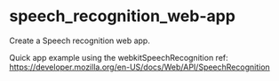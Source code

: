 # speech_recognition_web-app
Create a Speech recognition web app.


Quick app example using the webkitSpeechRecognition
ref: https://developer.mozilla.org/en-US/docs/Web/API/SpeechRecognition

